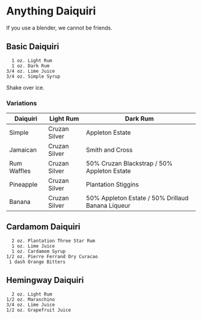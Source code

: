 # Anything Daiquiri
If you use a blender, we cannot be friends.

## Basic Daiquiri
      1 oz. Light Rum
      1 oz. Dark Rum
    3/4 oz. Lime Juice
    3/4 oz. Simple Syrup

Shake over ice.

### Variations
|Daiquiri       |Light Rum          |Dark Rum         |
|---            |---                |---              |
|Simple         | Cruzan Silver     | Appleton Estate |
|Jamaican       | Cruzan Silver     | Smith and Cross |
|Rum Waffles    | Cruzan Silver     | 50% Cruzan Blackstrap / 50% Appleton Estate |
|Pineapple      | Cruzan Silver     | Plantation Stiggins |
|Banana         | Cruzan Silver     | 50% Appleton Estate / 50% Drillaud Banana Liqueur |


## Cardamom Daiquiri
      2 oz. Plantation Three Star Rum
      1 oz. Lime Juice
      1 oz. Cardamom Syrup
    1/2 oz. Pierre Ferrand Dry Curacao
     1 dash Orange Bitters

## Hemingway Daiquiri
      2 oz. Light Rum
    1/2 oz. Maraschino
    3/4 oz. Lime Juice
    1/2 oz. Grapefruit Juice
